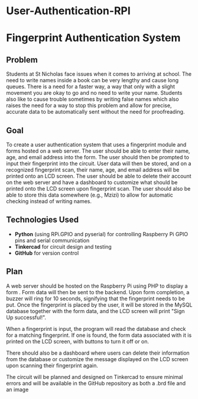 # User-Authentication-RPI
# Fingerprint Authentication System

## Problem
Students at St Nicholas face issues when it comes to arriving at school. The need to write names inside a book can be very lengthy and cause long queues. There is a need for a faster way, a way that only with a slight movement you are okay to go and no need to write your name. Students also like to cause trouble sometimes by writing false names which also raises the need for a way to stop this problem and allow for precise, accurate data to be automatically sent without the need for proofreading.

## Goal
To create a user authentication system that uses a fingerprint module and forms hosted on a web server. The user should be able to enter their name, age, and email address into the form. The user should then be prompted to input their fingerprint into the circuit. User data will then be stored, and on a recognized fingerprint scan, their name, age, and email address will be printed onto an LCD screen. The user should be able to delete their account on the web server and have a dashboard to customize what should be printed onto the LCD screen upon fingerprint scan. The user should also be able to store this data somewhere (e.g., Mzizi) to allow for automatic checking instead of writing names.

## Technologies Used
- **Python** (using RPi.GPIO and pyserial) for controlling Raspberry Pi GPIO pins and serial communication
- **Tinkercad** for circuit design and testing
- **GitHub** for version control

## Plan
A web server should be hosted on the Raspberry Pi using PHP to display a form . Form data will then be sent to the backend. Upon form completion, a buzzer will ring for 10 seconds, signifying that the fingerprint needs to be put. Once the fingerprint is placed by the user, it will be stored in the MySQL database together with the form data, and the LCD screen will print "Sign Up successful!".

When a fingerprint is input, the program will read the database and check for a matching fingerprint. If one is found, the form data associated with it is printed on the LCD screen, with buttons to turn it off or on.

There should also be a dashboard where users can delete their information from the database or customize the message displayed on the LCD screen upon scanning their fingerprint again.

The circuit will be planned and designed on Tinkercad to ensure minimal errors and will be available in the GitHub repository as both a .brd file and an image
